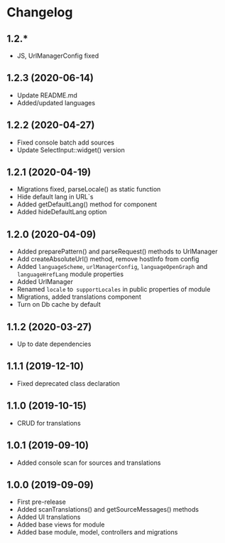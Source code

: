 Changelog
=========

## 1.2.*
 * JS, UrlManagerConfig fixed
 
## 1.2.3 (2020-06-14)
 * Update README.md
 * Added/updated languages
 
## 1.2.2 (2020-04-27)
 * Fixed console batch add sources
 * Update SelectInput::widget() version
 
## 1.2.1 (2020-04-19)
 * Migrations fixed, parseLocale() as static function
 * Hide default lang in URL`s
 * Added getDefaultLang() method for component
 * Added hideDefaultLang option
 
## 1.2.0 (2020-04-09)
 * Added preparePattern() and parseRequest() methods to UrlManager
 * Add createAbsoluteUrl() method, remove hostInfo from config
 * Added `languageScheme`, `urlManagerConfig`, `languageOpenGraph` and `languageHrefLang` module properties
 * Added UrlManager
 * Renamed `locale` to` supportLocales` in public properties of module
 * Migrations, added translations component
 * Turn on Db cache by default

## 1.1.2 (2020-03-27)
 * Up to date dependencies
 
## 1.1.1 (2019-12-10)
 * Fixed deprecated class declaration

## 1.1.0 (2019-10-15)
 * CRUD for translations
 
## 1.0.1 (2019-09-10)
 * Added console scan for sources and translations
 
## 1.0.0 (2019-09-09)
 * First pre-release
 * Added scanTranslations() and getSourceMessages() methods
 * Added UI translations
 * Added base views for module
 * Added base module, model, controllers and migrations

